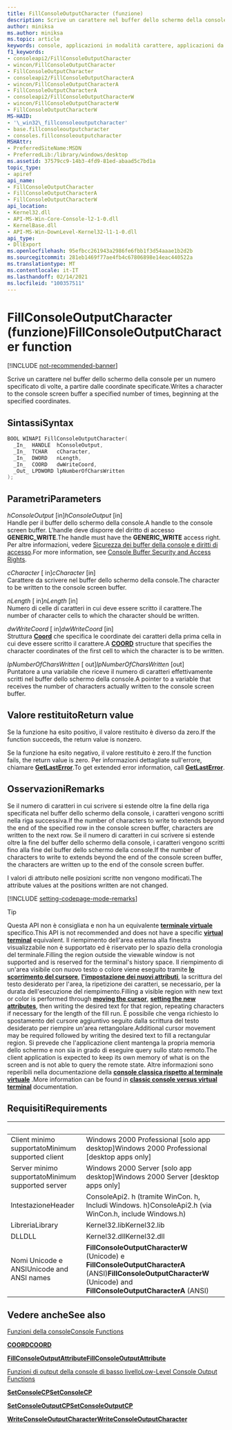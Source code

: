 ```yaml
---
title: FillConsoleOutputCharacter (funzione)
description: Scrive un carattere nel buffer dello schermo della console per un numero specificato di volte, a partire dalle coordinate specificate.
author: miniksa
ms.author: miniksa
ms.topic: article
keywords: console, applicazioni in modalità carattere, applicazioni da riga di comando, applicazioni di terminale, api della console
f1_keywords:
- consoleapi2/FillConsoleOutputCharacter
- wincon/FillConsoleOutputCharacter
- FillConsoleOutputCharacter
- consoleapi2/FillConsoleOutputCharacterA
- wincon/FillConsoleOutputCharacterA
- FillConsoleOutputCharacterA
- consoleapi2/FillConsoleOutputCharacterW
- wincon/FillConsoleOutputCharacterW
- FillConsoleOutputCharacterW
MS-HAID:
- '\_win32\_fillconsoleoutputcharacter'
- base.fillconsoleoutputcharacter
- consoles.fillconsoleoutputcharacter
MSHAttr:
- PreferredSiteName:MSDN
- PreferredLib:/library/windows/desktop
ms.assetid: 37579cc9-14b3-4fd9-81ed-abaad5c7bd1a
topic_type:
- apiref
api_name:
- FillConsoleOutputCharacter
- FillConsoleOutputCharacterA
- FillConsoleOutputCharacterW
api_location:
- Kernel32.dll
- API-MS-Win-Core-Console-l2-1-0.dll
- KernelBase.dll
- API-MS-Win-DownLevel-Kernel32-l1-1-0.dll
api_type:
- DllExport
ms.openlocfilehash: 95efbcc261943a2986fe6fbb1f3d54aaae1b2d2b
ms.sourcegitcommit: 281eb1469f77ae4fb4c67806898e14eac440522a
ms.translationtype: MT
ms.contentlocale: it-IT
ms.lasthandoff: 02/14/2021
ms.locfileid: "100357511"
---
```

# <a name="fillconsoleoutputcharacter-function"></a><span data-ttu-id="88ba3-104">FillConsoleOutputCharacter (funzione)</span><span class="sxs-lookup"><span data-stu-id="88ba3-104">FillConsoleOutputCharacter function</span></span>

[!INCLUDE [not-recommended-banner](./includes/not-recommended-banner.md)]

<span data-ttu-id="88ba3-105">Scrive un carattere nel buffer dello schermo della console per un numero specificato di volte, a partire dalle coordinate specificate.</span><span class="sxs-lookup"><span data-stu-id="88ba3-105">Writes a character to the console screen buffer a specified number of times, beginning at the specified coordinates.</span></span>

## <a name="syntax"></a><span data-ttu-id="88ba3-106">Sintassi</span><span class="sxs-lookup"><span data-stu-id="88ba3-106">Syntax</span></span>

```C
BOOL WINAPI FillConsoleOutputCharacter(
  _In_  HANDLE  hConsoleOutput,
  _In_  TCHAR   cCharacter,
  _In_  DWORD   nLength,
  _In_  COORD   dwWriteCoord,
  _Out_ LPDWORD lpNumberOfCharsWritten
);
```

## <a name="parameters"></a><span data-ttu-id="88ba3-107">Parametri</span><span class="sxs-lookup"><span data-stu-id="88ba3-107">Parameters</span></span>

<span data-ttu-id="88ba3-108">*hConsoleOutput* \[in\]</span><span class="sxs-lookup"><span data-stu-id="88ba3-108">*hConsoleOutput* \[in\]</span></span>  
<span data-ttu-id="88ba3-109">Handle per il buffer dello schermo della console.</span><span class="sxs-lookup"><span data-stu-id="88ba3-109">A handle to the console screen buffer.</span></span> <span data-ttu-id="88ba3-110">L'handle deve disporre del diritto di accesso **GENERIC\_WRITE**.</span><span class="sxs-lookup"><span data-stu-id="88ba3-110">The handle must have the **GENERIC\_WRITE** access right.</span></span> <span data-ttu-id="88ba3-111">Per altre informazioni, vedere [Sicurezza dei buffer della console e diritti di accesso](console-buffer-security-and-access-rights.md).</span><span class="sxs-lookup"><span data-stu-id="88ba3-111">For more information, see [Console Buffer Security and Access Rights](console-buffer-security-and-access-rights.md).</span></span>

<span data-ttu-id="88ba3-112">*cCharacter* \[ in\]</span><span class="sxs-lookup"><span data-stu-id="88ba3-112">*cCharacter* \[in\]</span></span>  
<span data-ttu-id="88ba3-113">Carattere da scrivere nel buffer dello schermo della console.</span><span class="sxs-lookup"><span data-stu-id="88ba3-113">The character to be written to the console screen buffer.</span></span>

<span data-ttu-id="88ba3-114">*nLength* \[ in\]</span><span class="sxs-lookup"><span data-stu-id="88ba3-114">*nLength* \[in\]</span></span>  
<span data-ttu-id="88ba3-115">Numero di celle di caratteri in cui deve essere scritto il carattere.</span><span class="sxs-lookup"><span data-stu-id="88ba3-115">The number of character cells to which the character should be written.</span></span>

<span data-ttu-id="88ba3-116">*dwWriteCoord* \[ in\]</span><span class="sxs-lookup"><span data-stu-id="88ba3-116">*dwWriteCoord* \[in\]</span></span>  
<span data-ttu-id="88ba3-117">Struttura [**Coord**](coord-str.md) che specifica le coordinate dei caratteri della prima cella in cui deve essere scritto il carattere.</span><span class="sxs-lookup"><span data-stu-id="88ba3-117">A [**COORD**](coord-str.md) structure that specifies the character coordinates of the first cell to which the character is to be written.</span></span>

<span data-ttu-id="88ba3-118">*lpNumberOfCharsWritten* \[ out\]</span><span class="sxs-lookup"><span data-stu-id="88ba3-118">*lpNumberOfCharsWritten* \[out\]</span></span>  
<span data-ttu-id="88ba3-119">Puntatore a una variabile che riceve il numero di caratteri effettivamente scritti nel buffer dello schermo della console.</span><span class="sxs-lookup"><span data-stu-id="88ba3-119">A pointer to a variable that receives the number of characters actually written to the console screen buffer.</span></span>

## <a name="return-value"></a><span data-ttu-id="88ba3-120">Valore restituito</span><span class="sxs-lookup"><span data-stu-id="88ba3-120">Return value</span></span>

<span data-ttu-id="88ba3-121">Se la funzione ha esito positivo, il valore restituito è diverso da zero.</span><span class="sxs-lookup"><span data-stu-id="88ba3-121">If the function succeeds, the return value is nonzero.</span></span>

<span data-ttu-id="88ba3-122">Se la funzione ha esito negativo, il valore restituito è zero.</span><span class="sxs-lookup"><span data-stu-id="88ba3-122">If the function fails, the return value is zero.</span></span> <span data-ttu-id="88ba3-123">Per informazioni dettagliate sull'errore, chiamare [**GetLastError**](/windows/win32/api/errhandlingapi/nf-errhandlingapi-getlasterror).</span><span class="sxs-lookup"><span data-stu-id="88ba3-123">To get extended error information, call [**GetLastError**](/windows/win32/api/errhandlingapi/nf-errhandlingapi-getlasterror).</span></span>

## <a name="remarks"></a><span data-ttu-id="88ba3-124">Osservazioni</span><span class="sxs-lookup"><span data-stu-id="88ba3-124">Remarks</span></span>

<span data-ttu-id="88ba3-125">Se il numero di caratteri in cui scrivere si estende oltre la fine della riga specificata nel buffer dello schermo della console, i caratteri vengono scritti nella riga successiva.</span><span class="sxs-lookup"><span data-stu-id="88ba3-125">If the number of characters to write to extends beyond the end of the specified row in the console screen buffer, characters are written to the next row.</span></span> <span data-ttu-id="88ba3-126">Se il numero di caratteri in cui scrivere si estende oltre la fine del buffer dello schermo della console, i caratteri vengono scritti fino alla fine del buffer dello schermo della console.</span><span class="sxs-lookup"><span data-stu-id="88ba3-126">If the number of characters to write to extends beyond the end of the console screen buffer, the characters are written up to the end of the console screen buffer.</span></span>

<span data-ttu-id="88ba3-127">I valori di attributo nelle posizioni scritte non vengono modificati.</span><span class="sxs-lookup"><span data-stu-id="88ba3-127">The attribute values at the positions written are not changed.</span></span>

[!INCLUDE [setting-codepage-mode-remarks](./includes/setting-codepage-mode-remarks.md)]

> [!TIP]
> <span data-ttu-id="88ba3-128">Questa API non è consigliata e non ha un equivalente **[terminale virtuale](console-virtual-terminal-sequences.md)** specifico.</span><span class="sxs-lookup"><span data-stu-id="88ba3-128">This API is not recommended and does not have a specific **[virtual terminal](console-virtual-terminal-sequences.md)** equivalent.</span></span> <span data-ttu-id="88ba3-129">Il riempimento dell'area esterna alla finestra visualizzabile non è supportato ed è riservato per lo spazio della cronologia del terminale.</span><span class="sxs-lookup"><span data-stu-id="88ba3-129">Filling the region outside the viewable window is not supported and is reserved for the terminal's history space.</span></span> <span data-ttu-id="88ba3-130">Il riempimento di un'area visibile con nuovo testo o colore viene eseguito tramite **[lo scorrimento del cursore](console-virtual-terminal-sequences.md#cursor-positioning)**, **[l'impostazione dei nuovi attributi](console-virtual-terminal-sequences.md#text-formatting)**, la scrittura del testo desiderato per l'area, la ripetizione dei caratteri, se necessario, per la durata dell'esecuzione del riempimento.</span><span class="sxs-lookup"><span data-stu-id="88ba3-130">Filling a visible region with new text or color is performed through **[moving the cursor](console-virtual-terminal-sequences.md#cursor-positioning)**, **[setting the new attributes](console-virtual-terminal-sequences.md#text-formatting)**, then writing the desired text for that region, repeating characters if necessary for the length of the fill run.</span></span> <span data-ttu-id="88ba3-131">È possibile che venga richiesto lo spostamento del cursore aggiuntivo seguito dalla scrittura del testo desiderato per riempire un'area rettangolare.</span><span class="sxs-lookup"><span data-stu-id="88ba3-131">Additional cursor movement may be required followed by writing the desired text to fill a rectangular region.</span></span> <span data-ttu-id="88ba3-132">Si prevede che l'applicazione client mantenga la propria memoria dello schermo e non sia in grado di eseguire query sullo stato remoto.</span><span class="sxs-lookup"><span data-stu-id="88ba3-132">The client application is expected to keep its own memory of what is on the screen and is not able to query the remote state.</span></span> <span data-ttu-id="88ba3-133">Altre informazioni sono reperibili nella documentazione della **[console classica rispetto al terminale virtuale](classic-vs-vt.md)** .</span><span class="sxs-lookup"><span data-stu-id="88ba3-133">More information can be found in **[classic console versus virtual terminal](classic-vs-vt.md)** documentation.</span></span>

## <a name="requirements"></a><span data-ttu-id="88ba3-134">Requisiti</span><span class="sxs-lookup"><span data-stu-id="88ba3-134">Requirements</span></span>

| &nbsp; | &nbsp; |
|-|-|
| <span data-ttu-id="88ba3-135">Client minimo supportato</span><span class="sxs-lookup"><span data-stu-id="88ba3-135">Minimum supported client</span></span> | <span data-ttu-id="88ba3-136">Windows 2000 Professional \[solo app desktop\]</span><span class="sxs-lookup"><span data-stu-id="88ba3-136">Windows 2000 Professional \[desktop apps only\]</span></span> |
| <span data-ttu-id="88ba3-137">Server minimo supportato</span><span class="sxs-lookup"><span data-stu-id="88ba3-137">Minimum supported server</span></span> | <span data-ttu-id="88ba3-138">Windows 2000 Server \[solo app desktop\]</span><span class="sxs-lookup"><span data-stu-id="88ba3-138">Windows 2000 Server \[desktop apps only\]</span></span> |
| <span data-ttu-id="88ba3-139">Intestazione</span><span class="sxs-lookup"><span data-stu-id="88ba3-139">Header</span></span> | <span data-ttu-id="88ba3-140">ConsoleApi2. h (tramite WinCon. h, Includi Windows. h)</span><span class="sxs-lookup"><span data-stu-id="88ba3-140">ConsoleApi2.h (via WinCon.h, include Windows.h)</span></span> |
| <span data-ttu-id="88ba3-141">Libreria</span><span class="sxs-lookup"><span data-stu-id="88ba3-141">Library</span></span> | <span data-ttu-id="88ba3-142">Kernel32.lib</span><span class="sxs-lookup"><span data-stu-id="88ba3-142">Kernel32.lib</span></span> |
| <span data-ttu-id="88ba3-143">DLL</span><span class="sxs-lookup"><span data-stu-id="88ba3-143">DLL</span></span> | <span data-ttu-id="88ba3-144">Kernel32.dll</span><span class="sxs-lookup"><span data-stu-id="88ba3-144">Kernel32.dll</span></span> |
| <span data-ttu-id="88ba3-145">Nomi Unicode e ANSI</span><span class="sxs-lookup"><span data-stu-id="88ba3-145">Unicode and ANSI names</span></span> | <span data-ttu-id="88ba3-146">**FillConsoleOutputCharacterW** (Unicode) e **FillConsoleOutputCharacterA** (ANSI)</span><span class="sxs-lookup"><span data-stu-id="88ba3-146">**FillConsoleOutputCharacterW** (Unicode) and **FillConsoleOutputCharacterA** (ANSI)</span></span> |

## <a name="see-also"></a><span data-ttu-id="88ba3-147">Vedere anche</span><span class="sxs-lookup"><span data-stu-id="88ba3-147">See also</span></span>

[<span data-ttu-id="88ba3-148">Funzioni della console</span><span class="sxs-lookup"><span data-stu-id="88ba3-148">Console Functions</span></span>](console-functions.md)

[<span data-ttu-id="88ba3-149">**COORD**</span><span class="sxs-lookup"><span data-stu-id="88ba3-149">**COORD**</span></span>](coord-str.md)

[<span data-ttu-id="88ba3-150">**FillConsoleOutputAttribute**</span><span class="sxs-lookup"><span data-stu-id="88ba3-150">**FillConsoleOutputAttribute**</span></span>](fillconsoleoutputattribute.md)

[<span data-ttu-id="88ba3-151">Funzioni di output della console di basso livello</span><span class="sxs-lookup"><span data-stu-id="88ba3-151">Low-Level Console Output Functions</span></span>](low-level-console-output-functions.md)

[<span data-ttu-id="88ba3-152">**SetConsoleCP**</span><span class="sxs-lookup"><span data-stu-id="88ba3-152">**SetConsoleCP**</span></span>](setconsolecp.md)

[<span data-ttu-id="88ba3-153">**SetConsoleOutputCP**</span><span class="sxs-lookup"><span data-stu-id="88ba3-153">**SetConsoleOutputCP**</span></span>](setconsoleoutputcp.md)

[<span data-ttu-id="88ba3-154">**WriteConsoleOutputCharacter**</span><span class="sxs-lookup"><span data-stu-id="88ba3-154">**WriteConsoleOutputCharacter**</span></span>](writeconsoleoutputcharacter.md)